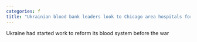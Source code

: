 ```yaml
---
categories: f
title: "Ukrainian blood bank leaders look to Chicago area hospitals for help"
---
```

Ukraine had started work to reform its blood system before the war